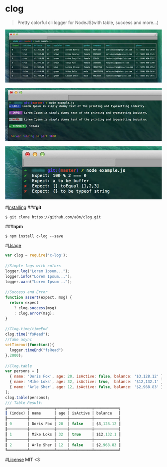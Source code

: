 clog
====
> Pretty colorful cli logger for NodeJS(with table, success and more...) 

![Screenshot](https://raw.githubusercontent.com/a8m/clog/master/screenshot/table.jpg)

![Screenshot](https://raw.githubusercontent.com/a8m/clog/master/screenshot/logs.jpg)

![Screenshot](https://raw.githubusercontent.com/a8m/clog/master/screenshot/expections.jpg)

#[Installing](#installing)
###**git**
```
$ git clone https://github.com/a8m/clog.git
```
###**npm**
```
$ npm install c-log --save
```

#[Usage](#usage)
```js
var clog = require('c-log');

//Simple logs with colors
logger.log("Lorem Ipsum...");
logger.info("Lorem Ipsum...");
logger.warn("Lorem Ipsum ..");

//Success and Error
function assert(expect, msg) {
  return expect 
    ? clog.success(msg) 
    : clog.error(msg);
}

//Clog.time/timeEnd
clog.time("fsRead");
//fake async
setTimeout(function(){
  logger.timeEnd("fsRead")
},2000);

//Clog.table
var persons = [
  { name: 'Doris Fox', age: 20, isActive: false, balance: '$3,128.12' },
  { name: 'Mike Loks', age: 32, isActive: true,  balance: '$12,132.1' },
  { name: 'Arle Sher', age: 12, isActive: false, balance: '$2,968.83' }
];
clog.table(persons);
/// Table Result:
╔═════════╤═══════════╤═════╤══════════╤═══════════╗
║ (index) │ name      │ age │ isActive │ balance   ║
╟─────────┼───────────┼─────┼──────────┼───────────╢
║ 0       │ Doris Fox │ 20  │ false    │ $3,128.12 ║
╟─────────┼───────────┼─────┼──────────┼───────────╢
║ 1       │ Mike Loks │ 32  │ true     │ $12,132.1 ║
╟─────────┼───────────┼─────┼──────────┼───────────╢
║ 2       │ Arle Sher │ 12  │ false    │ $2,968.83 ║
╚═════════╧═══════════╧═════╧══════════╧═══════════╝
```
#[License](#license)
MIT <3
